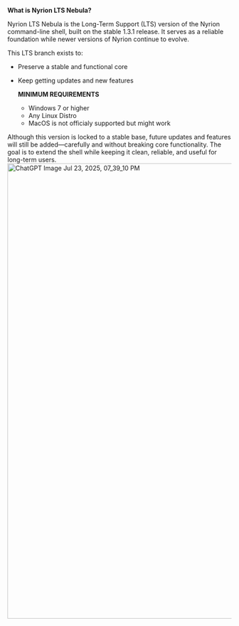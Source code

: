 **What is Nyrion LTS Nebula?**

Nyrion LTS Nebula is the Long-Term Support (LTS) version of the Nyrion command-line shell, built on the stable 1.3.1 release. It serves as a reliable foundation while newer versions of Nyrion continue to evolve.

This LTS branch exists to:

- Preserve a stable and functional core

- Keep getting updates and new features

  **MINIMUM REQUIREMENTS**
  - Windows 7 or higher
  - Any Linux Distro
  - MacOS is not officialy supported but might work

Although this version is locked to a stable base, future updates and features will still be added—carefully and without breaking core functionality. The goal is to extend the shell while keeping it clean, reliable, and useful for long-term users.<img width="1024" height="1024" alt="ChatGPT Image Jul 23, 2025, 07_39_10 PM" src="https://github.com/user-attachments/assets/e391040c-8d1d-46d2-9364-6b219052c940" />
